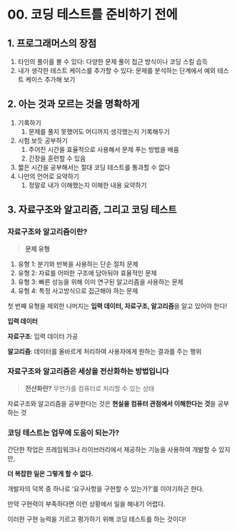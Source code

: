 # 00. 코딩 테스트를 준비하기 전에

## 1. 프로그래머스의 장점

1. 타인의 풀이를 볼 수 있다: 다양한 문제 풀이 접근 방식이나 코딩 스킬 습득
2. 내가 생각한 테스트 케이스를 추가할 수 있다: 문제를 분석하는 단계에서 예외 테스트 케이스 추가해 보기

## 2. 아는 것과 모르는 것을 명확하게

1. 기록하기
    1. 문제를 풀지 못했어도 어디까지 생각했는지 기록해두기
2. 시험 보듯 공부하기
    1. 주어진 시간을 효율적으로 사용해서 문제 푸는 방법을 배움
    2. 긴장을 훈련할 수 있음
3. 짧은 시간을 공부해서는 절대 코딩 테스트를 통과할 수 없다
4. 나만의 언어로 요약하기
    1. 정말로 내가 이해했는지 이해한 내용 요약하기

## 3. 자료구조와 알고리즘, 그리고 코딩 테스트

### 자료구조와 알고리즘이란?

> **문제 유형**
> 
1. 유형 1: 분기와 반복을 사용하는 단순 절차 문제
2. 유형 2: 자료를 어떠한 구조에 담아둬야 효율적인 문제
3. 유형 3: 빠른 성능을 위해 이미 연구된 알고리즘을 사용하는 문제
4. 유형 4: 특정 사고방식으로 접근해야 하는 문제

첫 번째 유형을 제외한 나머지는 **입력 데이터, 자료구조, 알고리즘**을 알고 있어야 한다!

**입력 데이터** 

**자료구조**: 입력 데이터 가공

**알고리즘**: 데이터를 올바르게 처리하여 사용자에게 원하는 결과를 주는 행위

### 자료구조와 알고리즘은 세상을 전산화하는 방법입니다

> **전산화란?**
무언가를 컴퓨터로 처리할 수 있는 상태
> 

자료구조와 알고리즘을 공부한다는 것은 **현실을 컴퓨터 관점에서 이해한다는 것**을 공부하는 것

### 코딩 테스트는 업무에 도움이 되는가?

간단한 작업은 프레임워크나 라이브러리에서 제공하는 기능을 사용하여 개발할 수 있지만,

**더 복잡한 일은 그렇게 할 수 없다.**

개발자의 덕목 중 하나로 ‘요구사항을 구현할 수 있는가?’를 이야기하곤 한다.

만약 구현력이 부족하다면 이런 상황에서 일을 해내기 어렵다.

이러한 구현 능력을 기르고 평가하기 위해 코딩 테스트를 하는 것이다!
